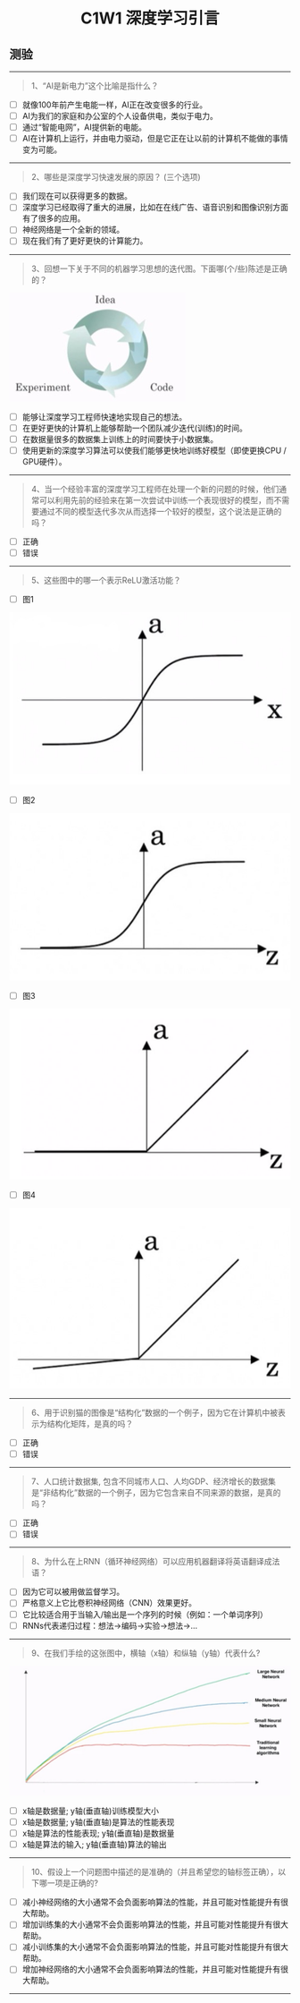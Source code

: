 <h1 align="center">C1W1 深度学习引言</h1>

## 测验
___
> 1、“AI是新电力”这个比喻是指什么？
- [ ] 就像100年前产生电能一样，AI正在改变很多的行业。
- [ ] AI为我们的家庭和办公室的个人设备供电，类似于电力。
- [ ] 通过“智能电网”，AI提供新的电能。
- [ ] AI在计算机上运行，​​并由电力驱动，但是它正在让以前的计算机不能做的事情变为可能。
___
> 2、哪些是深度学习快速发展的原因？ (三个选项)
- [ ] 我们现在可以获得更多的数据。
- [ ] 深度学习已经取得了重大的进展，比如在在线广告、语音识别和图像识别方面有了很多的应用。
- [ ] 神经网络是一个全新的领域。
- [ ] 现在我们有了更好更快的计算能力。
___
> 3、回想一下关于不同的机器学习思想的迭代图。下面哪(个/些)陈述是正确的？

![iterateDiagram](./testAssests/C1W1/iterateDiagram.jpg)
- [ ] 能够让深度学习工程师快速地实现自己的想法。
- [ ] 在更好更快的计算机上能够帮助一个团队减少迭代(训练)的时间。
- [ ] 在数据量很多的数据集上训练上的时间要快于小数据集。
- [ ] 使用更新的深度学习算法可以使我们能够更快地训练好模型（即使更换CPU / GPU硬件）。
___
> 4、当一个经验丰富的深度学习工程师在处理一个新的问题的时候，他们通常可以利用先前的经验来在第一次尝试中训练一个表现很好的模型，而不需要通过不同的模型迭代多次从而选择一个较好的模型，这个说法是正确的吗？
- [ ] 正确
- [ ] 错误
___
> 5、这些图中的哪一个表示ReLU激活功能？
- [ ] 图1

![tanh](./testAssests/C1W1/tanh.jpg)
- [ ] 图2

![sigmoid](./testAssests/C1W1/sigmoid.jpg)
- [ ] 图3

![relu](./testAssests/C1W1/relu.jpg)

- [ ] 图4

![leakyRelu](./testAssests/C1W1/leakyRelu.jpg)

___
> 6、用于识别猫的图像是“结构化”数据的一个例子，因为它在计算机中被表示为结构化矩阵，是真的吗？
- [ ] 正确
- [ ] 错误
___
> 7、人口统计数据集, 包含不同城市人口、人均GDP、经济增长的数据集是“非结构化”数据的一个例子，因为它包含来自不同来源的数据，是真的吗？
- [ ] 正确
- [ ] 错误
___

> 8、为什么在上RNN（循环神经网络）可以应用机器翻译将英语翻译成法语？
- [ ] 因为它可以被用做监督学习。
- [ ] 严格意义上它比卷积神经网络（CNN）效果更好。
- [ ] 它比较适合用于当输入/输出是一个序列的时候（例如：一个单词序列）
- [ ] RNNs代表递归过程：想法->编码->实验->想法->…
___
> 9、在我们手绘的这张图中，横轴（x轴）和纵轴（y轴）代表什么? 

![tanh](./testAssests/C1W1/handDrewDiagram.jpg)
- [ ] x轴是数据量; y轴(垂直轴)训练模型大小
- [ ] x轴是数据量; y轴(垂直轴)是算法的性能表现
- [ ] x轴是算法的性能表现; y轴(垂直轴)是数据量
- [ ] x轴是算法的输入; y轴(垂直轴)算法的输出
___
> 10、假设上一个问题图中描述的是准确的（并且希望您的轴标签正确），以下哪一项是正确的?
- [ ] 减小神经网络的大小通常不会负面影响算法的性能，并且可能对性能提升有很大帮助。
- [ ] 增加训练集的大小通常不会负面影响算法的性能，并且可能对性能提升有很大帮助。
- [ ] 减小训练集的大小通常不会负面影响算法的性能，并且可能对性能提升有很大帮助。
- [ ] 增加神经网络的大小通常不会负面影响算法的性能，并且可能对性能提升有很大帮助。
___

